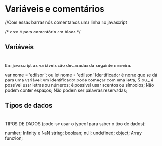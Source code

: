 # Variáveis e comentários

//Com essas barras nós comentamos uma linha no javascript

/*
este é para comentário em bloco
*/

## Variáveis
#
Em javascript as variáveis são declaradas da seguinte maneira:

var nome = 'edilson'; ou
let nome = 'edilson'
Identificador é nome que se dá para uma variável: um identificador pode começar com uma letra, $ ou _
é possível usar letras ou números;
é possivel usar acentos ou símbolos;
Não podem conter espaços;
Não podem ser palavras reservadas;

## Tipos de dados
#
TIPOS DE DADOS (pode-se usar o typeof para saber o tipo de dados):

number; Infinity e NaN
string;
boolean;
null;
undefined;
object; Array
function;



